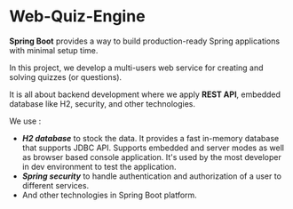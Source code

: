 # Web-Quiz-Engine

**Spring Boot** provides a way to build production-ready Spring applications with minimal 
setup time.

In this project, we develop a multi-users web service for creating and solving 
quizzes (or questions).  

It is all about backend development where we apply **REST API**, embedded database like H2, 
security, and other technologies.

We use :  
- **_H2 database_** to stock the data. It provides a fast in-memory database that supports 
JDBC API. Supports embedded and server modes as well as browser based console application. 
It's used by the most developer in dev environment to test the application.
- _**Spring security**_ to handle authentication and authorization of a user to different 
  services.
- And other technologies in Spring Boot platform.
